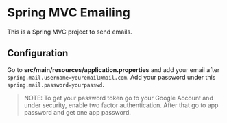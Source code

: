 # Spring MVC Emailing

This is a Spring MVC project to send emails.

## Configuration 

Go to **src/main/resources/application.properties**  and add your email after ```spring.mail.username=youremail@mail.com```. Add your password under this ```spring.mail.password=yourpasswd```. 
>NOTE: To get your password token go to your Google Account and under security, enable two factor authentication. After that go to app password and get one app password. 
